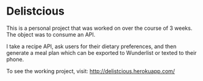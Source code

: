 # Delistcious

This is a personal project that was worked on over the course of 3 weeks. The object was to consume an API.

I take a recipe API, ask users for their dietary preferences, and then generate a meal plan which can be exported to Wunderlist or texted to their phone.

To see the working project, visit: http://delistcious.herokuapp.com/

